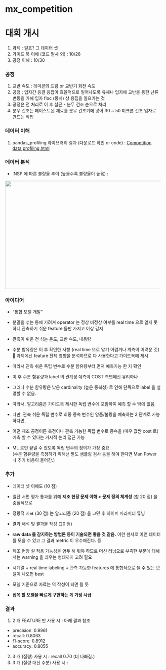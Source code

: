 # mx_competition  

# 대회 개시 
1. 과제 : 알죠? 그 데이터 셋  
2. 가이드 북 이해 (코드 필사 외) : 10/28     
3. 공정 이해 : 10/30   


### 공정  
1. 교반 속도 : 레미콘의 드럼 or 교반기 회전 속도  
2. 공정 : 입자간 응결 응집이 효율적으로 일어나도록 유체나 입자에 교반을 통한 난류 변동을 가해 입자 floc (뭉치) 상 응집을 일으키는 것  
3. 공정은 전 처리로 이 후 살균 - 분무 건조 순으로 처리  
4. 분무 건조는 페이스트된 재료를 분무 건조기에 넣어 30 ~ 50 미크론 건조 입자로 만드는 작업  

### 데이터 이해  
1. pandas_profiling 라이브러리 결과 (다운로드 확인 or code) : [Competition data profiling.html](https://github.com/min0355/mx_competition/blob/main/code/Competition%20data%20profiling.html)   

### 데이터 분석  
* INSP 에 따른 불량율 추이 (높을수록 불량율이 높음) : 
<img src="https://github.com/min0355/mx_competition/blob/main/result/newplot.png?raw=true" width="1000" height="350"/>      

### 아이디어  
* “통합 모델 개발”   
* 분말을 섞는 통에 가려져 operator 는 정상 비정상 여부를 real time 으로 알지 못하니 관측하기 쉬운 feature 들만 가지고 이상 감지   

* 관측이 쉬운 건 섞는 온도, 교반 속도, 내용량   

* 수분 함유량은 이 후 확인한 사항 (real time 으로 알기 어렵거나 계측이 어려운 것)  과제에선 feature 전체 영향을 분석하므로 다 사용한다고 가이드북에 제시   

* 따라서 관측 쉬운 독립 변수로 수분 함유량부터 먼저 예측가능 한 지 확인  
* 이 후 수분 함유량과 label 의 관계성 예측이 COST 측면에선 유리하나   

* 그러나 수분 함유량은 낮은 cardinality (높은 중복성) 로 인해 단독으로 label 을 설명할 수 없음.   
* 따라서, 알고리즘은 가이드북 제시한 독립 변수에 포함하여 예측 할 수 밖에 없음.   

* 다만, 관측 쉬운 독립 변수로 최종 종속 변수인 양품/불량을 예측하는 2 단계로 가능하다면,  
* 어떤 제조 공정이든 측정이나 관측 가능한 독립 변수로 종속을 (매우 값싼 cost 로) 예측 할 수 있다는 거시적 논리 접근 가능  

* ML 로만 끝낼 수 있도록 독립 변수의 정의가 가장 중요.  
  (수분 함유량을 측정하기 위해선 별도 샘플링 검사 등을 해야 한다면 Man Power 나 추가 비용이 들어감.)  

### 추가  

* 데이터 셋 이해도 (10 점)  

* 일단 서면 평가 통과를 위해 **제조 현장 문제 이해 + 문제 정의 체계성** (합 20 점) 을 중점적으로  

* 정량적 지표 (30 점) 는 알고리즘 (20 점) 을 고민 후 하이퍼 파라미터 튜닝  

* 결과 해석 및 결과물 작성 (20 점) 

* **raw data 를 감지하는 방법론 등이 기술되면 좋을 것 같음.** 이런 센서로 이런 데이터를 모을 수 있고 그 결과 metric 이 우수해진다. 등  

* 제조 현장 실 적용 가능성을 염두 해 둬야 하므로 머신 러닝으로 부족한 부분에 대해서는 warning 을 띄우는 형태까지 고려 필요  

* 시계열 + real time labeling + 관측 가능한 features 에 통합적으로 쓸 수 있는 모델이 나오면 best  

* 모델 기준으로 자료는 역 작성이 되면 될 듯  

* **접목 할 모델을 빠르게 구현하는 게 가장 시급** 

### 결과  
1. 2 개 FEATURE 만 사용 시 : 아래 결과 참조  
  - precision: 0.9961  
  - recall: 0.8063  
  - f1-score: 0.8912  
  - accuracy: 0.8055  
  
2. 3 개 (질량) 사용 시 : recall 0.70 (더 나빠짐.)  
3. 3 개 (질량 대신 수분) 사용 시 : 
